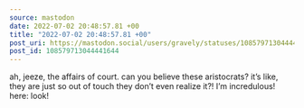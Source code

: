 ```yaml
---
source: mastodon
date: 2022-07-02 20:48:57.81 +00
title: "2022-07-02 20:48:57.81 +00"
post_uri: https://mastodon.social/users/gravely/statuses/108579713044441644
post_id: 108579713044441644
---
```

ah, jeeze, the affairs of court. can you believe these aristocrats? it’s like, they are just so out of touch they don’t even realize it?! I’m incredulous! here: look!


